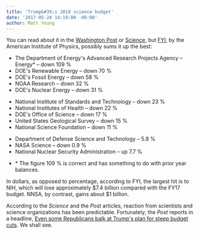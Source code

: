 ```yaml
---
title: 'Trump&#39;s 2018 science budget'
date: '2017-05-24 14:19:00 -06:00'
author: Matt Young
---
```


You can read about it in the <a href="https://www.washingtonpost.com/news/to-your-health/wp/2017/05/22/trump-budget-seeks-huge-cuts-to-disease-prevention-and-medical-research-departments/">Washington Post</a> or <a href="http://www.sciencemag.org/news/2017/05/what-s-trump-s-2018-budget-request-science">Science</a>, but <a href="https://www.aip.org/fyi/2017/trump-budget-slashes-science-confrontation-congress-looms">FYI</a>, by the American Institute of Physics, possibly sums it up the best:

<ul><li>The Department of Energy's Advanced Research Projects Agency – Energy* – down 109&nbsp;%</li>
<li>DOE's Renewable Energy – down 70&nbsp;%</li>
<li>DOE's Fossil Energy – down 58&nbsp;%</li>
<li>NOAA Research – down 32&nbsp;%</li>
<li>DOE's Nuclear Energy – down 31&nbsp;%</li></ul>

<ul><li>National Institute of Standards and Technology – down 23&nbsp;%</li>
<li>National Institutes of Health – down 22&nbsp;%</li>
<li>DOE's Office of Science – down 17&nbsp;%</li>
<li>United States Geological Survey – down 15&nbsp;%</li>
<li>National Science Foundation – down 11&nbsp;%</li></ul>

<ul><li>Department of Defense Science and Technology – 5.8&nbsp;%</li>
<li>NASA Science – down 0.9&nbsp;%</li>
<li>National Nuclear Security Administration – up 7.7&nbsp;%</li></ul>

<ul><li>&#42; The figure 109&nbsp;% is correct and has something to do with prior year balances.</li></ul>


In dollars, as opposed to percentage, according to FYI, the largest hit is to NIH, which will lose approximately $7.4 billion compared with the FY17 budget. NNSA, by contrast, gains about $1 billion.

According to the <i>Science</i> and the <i>Post</i> articles, reaction from scientists and science organizations has been predictable. Fortunately, the <i>Post</i> reports in a headline, <a href="https://www.washingtonpost.com/powerpost/even-some-republicans-balk-at-trumps-plan-for-steep-budget-cuts/2017/05/23/9bf202f8-3f62-11e7-adba-394ee67a7582_story.html">Even some Republicans balk at Trump's plan for steep budget cuts</a>. We shall see.
